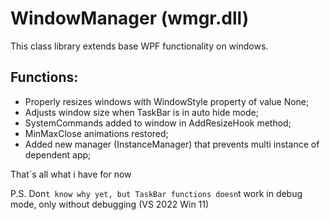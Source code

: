 # WindowManager (wmgr.dll)

This class library extends base WPF functionality on windows.

## Functions:
* Properly resizes windows with WindowStyle property of value None;
* Adjusts window size when TaskBar is in auto hide mode;
* SystemCommands added to window in AddResizeHook method;
* MinMaxClose animations restored;
* Added new manager (InstanceManager) that prevents multi instance of dependent app;

That`s all what i have for now

P.S. Don`t know why yet, but TaskBar functions doesn`t work in debug mode, only without debugging (VS 2022 Win 11)